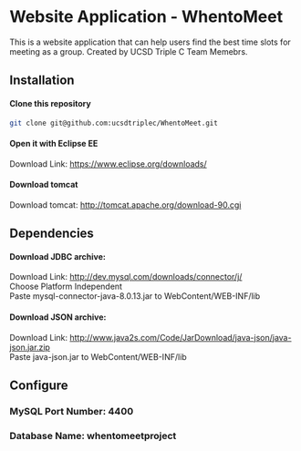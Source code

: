 # Website Application - WhentoMeet
This is a website application that can help users find the best time slots for meeting as a group.
Created by UCSD Triple C Team Memebrs.  

## Installation
#### Clone this repository
```bash
git clone git@github.com:ucsdtriplec/WhentoMeet.git
```
#### Open it with Eclipse EE
Download Link: https://www.eclipse.org/downloads/  

#### Download tomcat
Download tomcat: http://tomcat.apache.org/download-90.cgi  

## Dependencies
#### Download JDBC archive: 
Download Link: http://dev.mysql.com/downloads/connector/j/  
Choose Platform Independent  
Paste mysql-connector-java-8.0.13.jar to WebContent/WEB-INF/lib  

#### Download JSON archive: 
Download Link: http://www.java2s.com/Code/JarDownload/java-json/java-json.jar.zip  
Paste java-json.jar to WebContent/WEB-INF/lib  

## Configure
### MySQL Port Number: 4400  
### Database Name: whentomeetproject  
